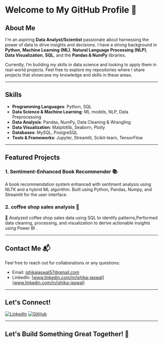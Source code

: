 # Welcome to My GitHub Profile 👋

## About Me

I'm an aspiring **Data Analyst/Scientist** passionate about harnessing the power of data to drive insights and decisions. I have a strong background in **Python**, **Machine Learning (ML)**, **Natural Language Processing (NLP)**, **Data Visualization**, **SQL**, and the **Pandas & NumPy** libraries.

Currently, I’m building my skills in data science and looking to apply them in real-world projects. Feel free to explore my repositories where I share projects that showcase my knowledge and skills in these areas.

---

## Skills

- **Programming Languages**: Python, SQL
- **Data Science & Machine Learning**: ML models, NLP, Data Preprocessing
- **Data Analysis**: Pandas, NumPy, Data Cleaning & Wrangling
- **Data Visualization**: Matplotlib, Seaborn, Plotly
- **Databases**: MySQL, PostgreSQL
- **Tools & Frameworks**: Jupyter, Streamlit, Scikit-learn, TensorFlow

---

## Featured Projects

### 1. **Sentiment-Enhanced Book Recommender** 📚
A book recommendation system enhanced with sentiment analysis using NLTK and a hybrid ML algorithm. Built using Python, Pandas, Numpy, and Streamlit for the user interface.



### 2. **coffee shop sales analysis** 🔄
	Analyzed coffee shop sales data using SQL to identify patterns,Performed data cleaning, processing, and visualization to derive actionable insights using Power BI .
 


---

## Contact Me 📬

Feel free to reach out for collaborations or any questions:

- Email: [ishikajaswal57@gmail.com](mailto:ishikajaswal57@gmail.com)
- LinkedIn: [www.linkedin.com/in/ishika-jaswal](www.linkedin.com/in/ishika-jaswal)
---

## Let's Connect!

[![LinkedIn](https://img.shields.io/badge/LinkedIn-blue?logo=linkedin&logoColor=white)](www.linkedin.com/in/ishika-jaswal)
[![GitHub](https://img.shields.io/badge/GitHub-black?logo=github&logoColor=white)](https://github.com/yourusername)

---

## Let's Build Something Great Together! 🚀
